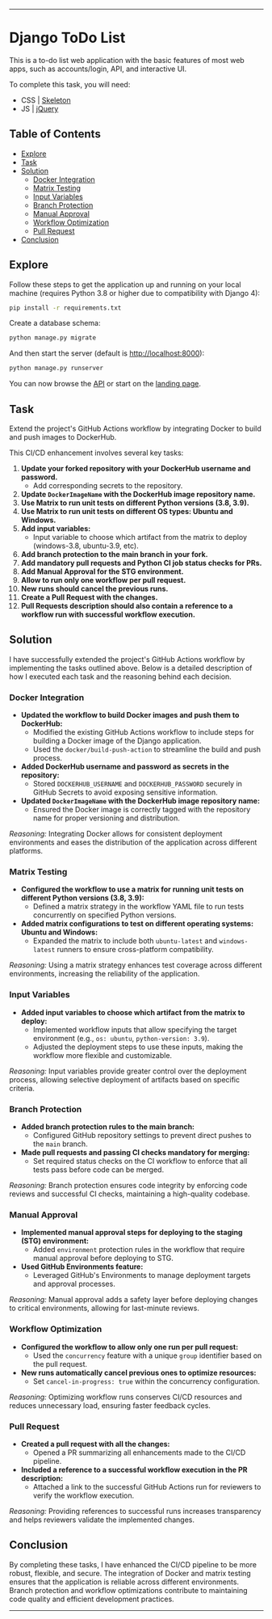 
---

# Django ToDo List

This is a to-do list web application with the basic features of most web apps, such as accounts/login, API, and interactive UI.

To complete this task, you will need:

- CSS | [Skeleton](http://getskeleton.com/)
- JS  | [jQuery](https://jquery.com/)

## Table of Contents

- [Explore](#explore)
- [Task](#task)
- [Solution](#solution)
  - [Docker Integration](#docker-integration)
  - [Matrix Testing](#matrix-testing)
  - [Input Variables](#input-variables)
  - [Branch Protection](#branch-protection)
  - [Manual Approval](#manual-approval)
  - [Workflow Optimization](#workflow-optimization)
  - [Pull Request](#pull-request)
- [Conclusion](#conclusion)

## Explore

Follow these steps to get the application up and running on your local machine (requires Python 3.8 or higher due to compatibility with Django 4):

```bash
pip install -r requirements.txt
```

Create a database schema:

```bash
python manage.py migrate
```

And then start the server (default is <http://localhost:8000>):

```bash
python manage.py runserver
```

You can now browse the [API](http://localhost:8000/api/) or start on the [landing page](http://localhost:8000/).

## Task

Extend the project's GitHub Actions workflow by integrating Docker to build and push images to DockerHub.

This CI/CD enhancement involves several key tasks:

1. **Update your forked repository with your DockerHub username and password.**
   - Add corresponding secrets to the repository.
2. **Update `DockerImageName` with the DockerHub image repository name.**
3. **Use Matrix to run unit tests on different Python versions (3.8, 3.9).**
4. **Use Matrix to run unit tests on different OS types: Ubuntu and Windows.**
5. **Add input variables:**
   - Input variable to choose which artifact from the matrix to deploy (windows-3.8, ubuntu-3.9, etc).
6. **Add branch protection to the main branch in your fork.**
7. **Add mandatory pull requests and Python CI job status checks for PRs.**
8. **Add Manual Approval for the STG environment.**
9. **Allow to run only one workflow per pull request.**
10. **New runs should cancel the previous runs.**
11. **Create a Pull Request with the changes.**
12. **Pull Requests description should also contain a reference to a workflow run with successful workflow execution.**

## Solution

I have successfully extended the project's GitHub Actions workflow by implementing the tasks outlined above. Below is a detailed description of how I executed each task and the reasoning behind each decision.

### Docker Integration

- **Updated the workflow to build Docker images and push them to DockerHub:**
  - Modified the existing GitHub Actions workflow to include steps for building a Docker image of the Django application.
  - Used the `docker/build-push-action` to streamline the build and push process.
- **Added DockerHub username and password as secrets in the repository:**
  - Stored `DOCKERHUB_USERNAME` and `DOCKERHUB_PASSWORD` securely in GitHub Secrets to avoid exposing sensitive information.
- **Updated `DockerImageName` with the DockerHub image repository name:**
  - Ensured the Docker image is correctly tagged with the repository name for proper versioning and distribution.

*Reasoning:* Integrating Docker allows for consistent deployment environments and eases the distribution of the application across different platforms.

### Matrix Testing

- **Configured the workflow to use a matrix for running unit tests on different Python versions (3.8, 3.9):**
  - Defined a matrix strategy in the workflow YAML file to run tests concurrently on specified Python versions.
- **Added matrix configurations to test on different operating systems: Ubuntu and Windows:**
  - Expanded the matrix to include both `ubuntu-latest` and `windows-latest` runners to ensure cross-platform compatibility.

*Reasoning:* Using a matrix strategy enhances test coverage across different environments, increasing the reliability of the application.

### Input Variables

- **Added input variables to choose which artifact from the matrix to deploy:**
  - Implemented workflow inputs that allow specifying the target environment (e.g., `os: ubuntu`, `python-version: 3.9`).
  - Adjusted the deployment steps to use these inputs, making the workflow more flexible and customizable.

*Reasoning:* Input variables provide greater control over the deployment process, allowing selective deployment of artifacts based on specific criteria.

### Branch Protection

- **Added branch protection rules to the main branch:**
  - Configured GitHub repository settings to prevent direct pushes to the `main` branch.
- **Made pull requests and passing CI checks mandatory for merging:**
  - Set required status checks on the CI workflow to enforce that all tests pass before code can be merged.

*Reasoning:* Branch protection ensures code integrity by enforcing code reviews and successful CI checks, maintaining a high-quality codebase.

### Manual Approval

- **Implemented manual approval steps for deploying to the staging (STG) environment:**
  - Added `environment` protection rules in the workflow that require manual approval before deploying to STG.
- **Used GitHub Environments feature:**
  - Leveraged GitHub's Environments to manage deployment targets and approval processes.

*Reasoning:* Manual approval adds a safety layer before deploying changes to critical environments, allowing for last-minute reviews.

### Workflow Optimization

- **Configured the workflow to allow only one run per pull request:**
  - Used the `concurrency` feature with a unique `group` identifier based on the pull request.
- **New runs automatically cancel previous ones to optimize resources:**
  - Set `cancel-in-progress: true` within the concurrency configuration.

*Reasoning:* Optimizing workflow runs conserves CI/CD resources and reduces unnecessary load, ensuring faster feedback cycles.

### Pull Request

- **Created a pull request with all the changes:**
  - Opened a PR summarizing all enhancements made to the CI/CD pipeline.
- **Included a reference to a successful workflow execution in the PR description:**
  - Attached a link to the successful GitHub Actions run for reviewers to verify the workflow execution.

*Reasoning:* Providing references to successful runs increases transparency and helps reviewers validate the implemented changes.

## Conclusion

By completing these tasks, I have enhanced the CI/CD pipeline to be more robust, flexible, and secure. The integration of Docker and matrix testing ensures that the application is reliable across different environments. Branch protection and workflow optimizations contribute to maintaining code quality and efficient development practices.

---
